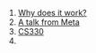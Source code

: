 1. [Why does it work?](https://youtu.be/gtykKBUd8Hg)
2. [A talk from Meta](https://youtu.be/1oYRBUXb0NU)
3. [CS330](https://youtu.be/jDzuGEcnRkA)
4. 